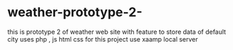 # weather-prototype-2-
this is prototype 2 of weather web site with feature to store data of default city 
uses php , js html css for this project use xaamp local server

